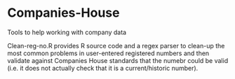 # Companies-House
Tools to help working with company data

Clean-reg-no.R provides R source code and a regex parser to clean-up the most common problems in user-entered registered numbers and then validate against Companies House standards that the numebr could be valid (i.e. it does not actually check that it is a current/historic number).
